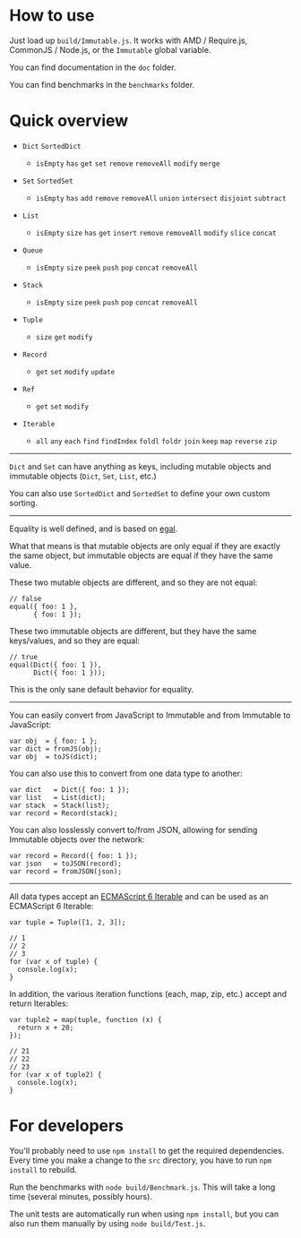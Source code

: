 How to use
==========

Just load up `build/Immutable.js`. It works with AMD / Require.js, CommonJS / Node.js, or the `Immutable` global variable.

You can find documentation in the `doc` folder.

You can find benchmarks in the `benchmarks` folder.


Quick overview
==============

* `Dict` `SortedDict`

  * `isEmpty` `has` `get` `set` `remove` `removeAll` `modify` `merge`

* `Set` `SortedSet`

  * `isEmpty` `has` `add` `remove` `removeAll` `union` `intersect` `disjoint` `subtract`

* `List`

  * `isEmpty` `size` `has` `get` `insert` `remove` `removeAll` `modify` `slice` `concat`

* `Queue`

  * `isEmpty` `size` `peek` `push` `pop` `concat` `removeAll`

* `Stack`

  * `isEmpty` `size` `peek` `push` `pop` `concat` `removeAll`

* `Tuple`

  * `size` `get` `modify`

* `Record`

  * `get` `set` `modify` `update`

* `Ref`

  * `get` `set` `modify`

* `Iterable`

  * `all` `any` `each` `find` `findIndex` `foldl` `foldr` `join` `keep` `map` `reverse` `zip`

----

`Dict` and `Set` can have anything as keys, including mutable objects and immutable objects (`Dict`, `Set`, `List`, etc.)

You can also use `SortedDict` and `SortedSet` to define your own custom sorting.

----

Equality is well defined, and is based on [egal](http://home.pipeline.com/~hbaker1/ObjectIdentity.html).

What that means is that mutable objects are only equal if they are exactly the same object, but immutable objects are equal if they have the same value.

These two mutable objects are different, and so they are not equal:

    // false
    equal({ foo: 1 },
          { foo: 1 });

These two immutable objects are different, but they have the same keys/values, and so they are equal:

    // true
    equal(Dict({ foo: 1 }),
          Dict({ foo: 1 }));

This is the only sane default behavior for equality.

----

You can easily convert from JavaScript to Immutable and from Immutable to JavaScript:

    var obj  = { foo: 1 };
    var dict = fromJS(obj);
    var obj  = toJS(dict);

You can also use this to convert from one data type to another:

    var dict   = Dict({ foo: 1 });
    var list   = List(dict);
    var stack  = Stack(list);
    var record = Record(stack);

You can also losslessly convert to/from JSON, allowing for sending Immutable objects over the network:

    var record = Record({ foo: 1 });
    var json   = toJSON(record);
    var record = fromJSON(json);

----

All data types accept an [ECMAScript 6 Iterable](https://developer.mozilla.org/en-US/docs/Web/JavaScript/Guide/The_Iterator_protocol) and can be used as an ECMAScript 6 Iterable:

    var tuple = Tuple([1, 2, 3]);

    // 1
    // 2
    // 3
    for (var x of tuple) {
      console.log(x);
    }

In addition, the various iteration functions (each, map, zip, etc.) accept and return Iterables:

    var tuple2 = map(tuple, function (x) {
      return x + 20;
    });

    // 21
    // 22
    // 23
    for (var x of tuple2) {
      console.log(x);
    }


For developers
==============

You'll probably need to use `npm install` to get the required dependencies. Every time you make a change to the `src` directory, you have to run `npm install` to rebuild.

Run the benchmarks with `node build/Benchmark.js`. This will take a long time (several minutes, possibly hours).

The unit tests are automatically run when using `npm install`, but you can also run them manually by using `node build/Test.js`.
